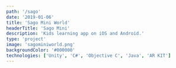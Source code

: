```yaml
---
path: '/sago'
date: '2019-01-06'
title: 'Sago Mini World'
headerTitle: 'Sago Mini'
description: 'Kids learning app on iOS and Android.'
type: 'project'
image: 'sagominiworld.png'
backgroundColor: '#000000'
technologies: ['Unity', 'C#', 'Objective C', 'Java', 'AR KIT']
---
```

